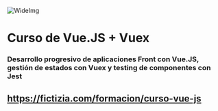 ![WideImg](http://fictizia.com/img/github/Fictizia-plan-estudios-github.jpg)

# Curso de Vue.JS + Vuex
### Desarrollo progresivo de aplicaciones Front con Vue.JS, gestión de estados con Vuex y testing de componentes con Jest
## https://fictizia.com/formacion/curso-vue-js

